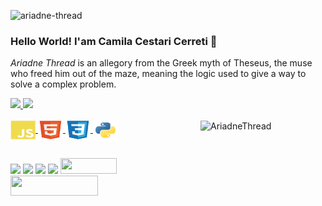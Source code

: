 
<a align="right"> <img src="https://komarev.com/ghpvc/?username=ariadne-thread&label=Profile%20views&color=e28da7&style=flat" alt="ariadne-thread" /> </a>

### Hello World! I'am Camila Cestari Cerreti 👋
*Ariadne Thread* is an allegory from the Greek myth of Theseus, the muse who freed him out of the maze, meaning the logic used to give a way to solve a complex problem.

<div>
  <a href="https://github.com/ariadne-thread">
  <img height="165em" src="https://github-readme-stats.vercel.app/api?username=ariadne-thread&show_icons=true&theme=dracula&include_all_commits=true&count_private=true"/>
  <img height="165em" src="https://github-readme-stats.vercel.app/api/top-langs/?username=ariadne-thread&layout=compact&langs_count=7&theme=dracula"/>
</div>
  
<div style="display: inline_block"><br>
  <img align="center" alt="AriadneThread-Js" height="30" width="40" src="https://raw.githubusercontent.com/devicons/devicon/master/icons/javascript/javascript-plain.svg">
  <img align="center" alt="AriadneThread-HTML" height="30" width="40" src="https://raw.githubusercontent.com/devicons/devicon/master/icons/html5/html5-original.svg">
  <img align="center" alt="AriadneThread-CSS" height="30" width="40" src="https://raw.githubusercontent.com/devicons/devicon/master/icons/css3/css3-original.svg">
  <img align="center" alt="AriadneThread-Python" height="30" width="40" src="https://raw.githubusercontent.com/devicons/devicon/master/icons/python/python-original.svg">
  <img align="right" alt="AriadneThread" height="250" width="200" src="https://64.media.tumblr.com/bd622276e5f3d5c1b8f68a90def8aece/0c5116e04650f6e8-cc/s400x600/556807ca274ef408fc6e41fd66854ee2e4683e4c.gifv">
</div>
  
  ##
 
<div> 
  <a href="https://www.linkedin.com/in/camilacc/" target="_blank"><img src="https://img.shields.io/badge/-LinkedIn-%230077B5?style=for-the-badge&logo=linkedin&logoColor=white" target="_blank"></a> 
  <a href = "mailto:camilacescer@gmail.com"><img src="https://img.shields.io/badge/-Gmail-%23333?style=for-the-badge&logo=gmail&logoColor=white" target="_blank"></a>
  <a href="https://api.whatsapp.com/send?l=pt-BR&phone=5571997023931" target="_blank"><img src="https://img.shields.io/badge/WhatsApp-25D366?style=for-the-badge&logo=whatsapp&logoColor=white" target="_blank"></a> 
   <a href="https://gitlab.com/ariadne-thread" target="_blank"><img src="https://img.shields.io/badge/GitLab-330F63?style=for-the-badge&logo=gitlab&logoColor=white" target="_blank"></a> 
  <a href="https://beacons.ai/ariadne_thread" target="_blank"><img height="25" width="90"  src="https://encrypted-tbn0.gstatic.com/images?q=tbn:ANd9GcR_NnAIiXkJF8-BZGM2K4onMRzbcWlD90TJNYYCPqSOzcRs9XIw6V4YmfMTI69HY9b0mg&usqp=CAU" target="_blank"></a> 
  <a href="https://drive.google.com/file/d/1TxL_hxD6Xua9zsGlINY5xiQ6ijbWQdnS/view?usp=sharing" target="_blank"><img height="32" width="140"  src="https://encrypted-tbn0.gstatic.com/images?q=tbn:ANd9GcQ-gq7svg8QCACptRUjnd4eik6XcoctV68_Tw&usqp=CAU" target="_blank"></a> 
</div>
  
